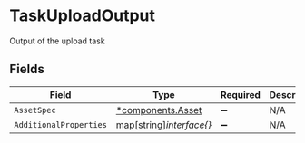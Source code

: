 # TaskUploadOutput

Output of the upload task


## Fields

| Field                                                 | Type                                                  | Required                                              | Description                                           |
| ----------------------------------------------------- | ----------------------------------------------------- | ----------------------------------------------------- | ----------------------------------------------------- |
| `AssetSpec`                                           | [*components.Asset](../../models/components/asset.md) | :heavy_minus_sign:                                    | N/A                                                   |
| `AdditionalProperties`                                | map[string]*interface{}*                              | :heavy_minus_sign:                                    | N/A                                                   |